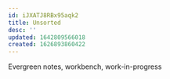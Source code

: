 ```yaml
---
id: iJXATJ8RBx95aqk2
title: Unsorted
desc: ''
updated: 1642809566018
created: 1626893860422
---
```

Evergreen notes, workbench, work-in-progress